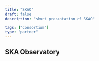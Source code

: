 ```yaml
---
title: "SKAO"
draft: false
description: "short presentation of SKAO"

tags: ["consortium"]
type: "partner" 
---
```


## SKA Observatory

